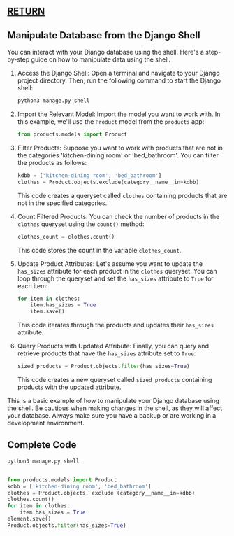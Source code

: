 ## [RETURN](https://github.com/plexoio/py/blob/main/documentation/snack/developer-snack/overview.md)

## Manipulate Database from the Django Shell

You can interact with your Django database using the shell. Here's a step-by-step guide on how to manipulate data using the shell.

1. Access the Django Shell:
   Open a terminal and navigate to your Django project directory. Then, run the following command to start the Django shell:

   ```bash
   python3 manage.py shell
   ```

2. Import the Relevant Model:
   Import the model you want to work with. In this example, we'll use the `Product` model from the `products` app:

   ```python
   from products.models import Product
   ```

3. Filter Products:
   Suppose you want to work with products that are not in the categories 'kitchen-dining room' or 'bed_bathroom'. You can filter the products as follows:

   ```python
   kdbb = ['kitchen-dining room', 'bed_bathroom']
   clothes = Product.objects.exclude(category__name__in=kdbb)
   ```

   This code creates a queryset called `clothes` containing products that are not in the specified categories.

4. Count Filtered Products:
   You can check the number of products in the `clothes` queryset using the `count()` method:

   ```python
   clothes_count = clothes.count()
   ```

   This code stores the count in the variable `clothes_count`.

5. Update Product Attributes:
   Let's assume you want to update the `has_sizes` attribute for each product in the `clothes` queryset. You can loop through the queryset and set the `has_sizes` attribute to `True` for each item:

   ```python
   for item in clothes:
       item.has_sizes = True
       item.save()
   ```

   This code iterates through the products and updates their `has_sizes` attribute.

6. Query Products with Updated Attribute:
   Finally, you can query and retrieve products that have the `has_sizes` attribute set to `True`:

   ```python
   sized_products = Product.objects.filter(has_sizes=True)
   ```

   This code creates a new queryset called `sized_products` containing products with the updated attribute.

This is a basic example of how to manipulate your Django database using the shell. Be cautious when making changes in the shell, as they will affect your database. Always make sure you have a backup or are working in a development environment.

## Complete Code

```bash
python3 manage.py shell
```

```python

from products.models import Product
kdbb = ['kitchen-dining room', 'bed_bathroom']
clothes = Product.objects. exclude (category__name__in=kdbb)
clothes.count()
for item in clothes:
    item.has_sizes = True
element.save()
Product.objects.filter(has_sizes=True)
```